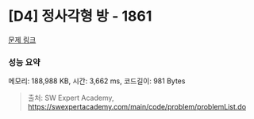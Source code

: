 # [D4] 정사각형 방 - 1861 

[문제 링크](https://swexpertacademy.com/main/code/problem/problemDetail.do?contestProbId=AV5LtJYKDzsDFAXc) 

### 성능 요약

메모리: 188,988 KB, 시간: 3,662 ms, 코드길이: 981 Bytes



> 출처: SW Expert Academy, https://swexpertacademy.com/main/code/problem/problemList.do